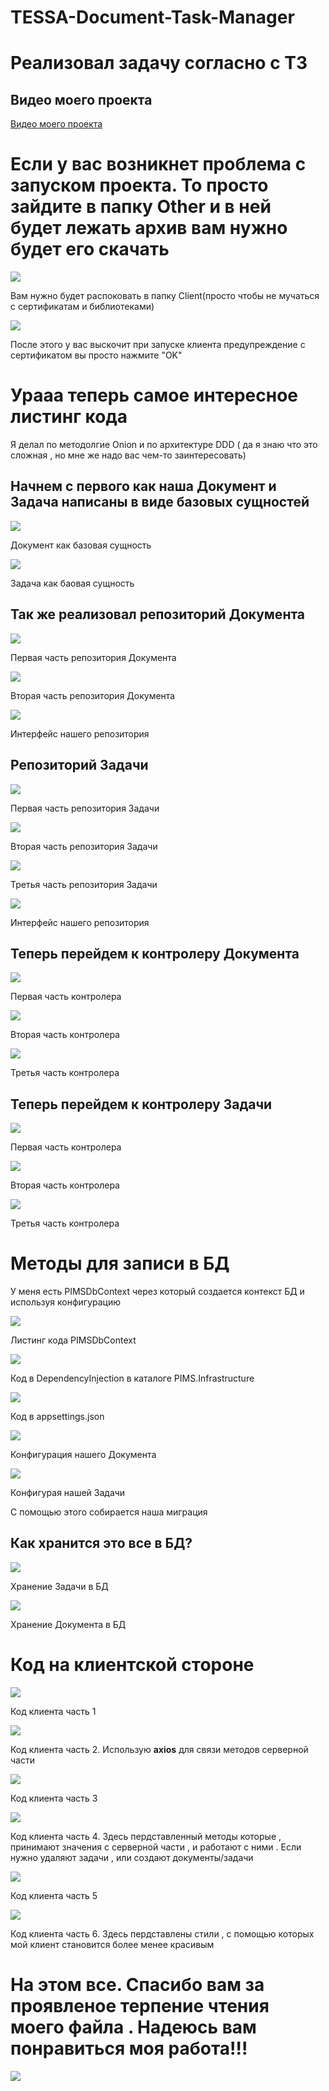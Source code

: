 # TESSA-Document-Task-Manager
<h1>Реализовал задачу согласно с ТЗ</h1>
<h2>Видео моего проекта </h2>
<a href="https://www.youtube.com/watch?v=CD5wrhP6kZo">Видео моего проекта</a>
<h1>Если у вас возникнет проблема с запуском проекта. То просто зайдите в папку Other и в ней будет лежать архив вам нужно будет его скачать </h1>
 <img src="https://github.com/SergeyBezuglov/TESSA-Document-Task-Manager/assets/143338316/bc872e54-bdfe-42ad-bb3c-b9a671d40c3d"/>
<p>Вам нужно будет распоковать в папку Client(просто чтобы не мучаться с сертификатам и библиотеками)</p>
<img src="https://github.com/SergeyBezuglov/TESSA-Document-Task-Manager/assets/143338316/80a556bb-eb48-4bc1-be19-db75fa137806"/>
<p>После этого у вас выскочит при запуске клиента предупреждение с сертификатом вы просто нажмите "OK"</p>
<h1>Урааа теперь самое интересное листинг кода</h1>
<p>Я делал по методолгие Onion и по архитектуре DDD ( да я знаю что это сложная , но мне же надо вас чем-то заинтересовать)</p>
<h2>Начнем с первого как наша Документ и Задача написаны в виде базовых сущностей  </h2>
<img src="https://github.com/SergeyBezuglov/TESSA-Document-Task-Manager/assets/143338316/5b351678-7466-455f-b48a-c7f38496f744"/>
<p>Документ как базовая сущность</p>
<img src="https://github.com/SergeyBezuglov/TESSA-Document-Task-Manager/assets/143338316/e32006bd-70d3-4ac0-8eaa-7900c3a4541e"/>
<p>Задача как баовая сущность</p>
<h2>Так же реализовал репозиторий Документа </h2>
<img src="https://github.com/SergeyBezuglov/TESSA-Document-Task-Manager/assets/143338316/3713dd00-c32d-4cbb-8e72-c63af0efb657"/>
<p>Первая часть репозитория Документа</p>
<img src="https://github.com/SergeyBezuglov/TESSA-Document-Task-Manager/assets/143338316/5e071131-fd60-4aac-b25a-e190450f7d90"/>
<p>Вторая часть репозитория Документа</p>
<img src="https://github.com/SergeyBezuglov/TESSA-Document-Task-Manager/assets/143338316/4d0139f1-f613-4a25-833c-520c0a5e2765"/>
<p>Интерфейс нашего репозитория </p>
<h2>Репозиторий Задачи</h2>
<img src="https://github.com/SergeyBezuglov/TESSA-Document-Task-Manager/assets/143338316/0552cd41-f0d3-401e-9906-5fefc6d8062b"/>
<p>Первая часть репозитория Задачи</p>
<img src="https://github.com/SergeyBezuglov/TESSA-Document-Task-Manager/assets/143338316/4c84cbf8-d5bc-47ef-81d3-ffcadde6a300"/>
<p>Вторая часть репозитория Задачи</p>
<img src="https://github.com/SergeyBezuglov/TESSA-Document-Task-Manager/assets/143338316/1bd614b2-8377-44cc-a701-dbb0d1f0bb0e"/>
<p>Третья часть репозитория Задачи</p>
<img src="https://github.com/SergeyBezuglov/TESSA-Document-Task-Manager/assets/143338316/eb0b2d59-38cf-4b91-b27f-2156ce2817b9"/>
<p>Интерфейс нашего репозитория </p>
<h2>Теперь перейдем к контролеру Документа</h2>
<img src="https://github.com/SergeyBezuglov/TESSA-Document-Task-Manager/assets/143338316/d99a58d0-cb82-456a-9e84-6be90e2f5710"/>
<p>Первая часть контролера</p>
<img src="https://github.com/SergeyBezuglov/TESSA-Document-Task-Manager/assets/143338316/4de01ee6-438e-4d0e-9945-f21e5f364599"/>
<p>Вторая часть контролера</p>
<img src="https://github.com/SergeyBezuglov/TESSA-Document-Task-Manager/assets/143338316/37d8a18a-ab82-4acf-82f7-3f91ae4d5854"/>
<p>Третья часть контролера</p>
<h2>Теперь перейдем к контролеру Задачи</h2>
<img src="https://github.com/SergeyBezuglov/TESSA-Document-Task-Manager/assets/143338316/e9499cae-a11b-4dfa-bfb0-9cf35021796c"/>
<p>Первая часть контролера</p>
<img src="https://github.com/SergeyBezuglov/TESSA-Document-Task-Manager/assets/143338316/3d0ce28f-b5dc-4d53-819f-525a7ec5a857"/>
<p>Вторая часть контролера</p>
<img src="https://github.com/SergeyBezuglov/TESSA-Document-Task-Manager/assets/143338316/c603f803-9bb2-401c-a7c8-42f544d74398"/>
<p>Третья часть контролера</p>
<h1>Методы для записи в БД</h1>
<p>У меня есть PIMSDbContext через который создается контекст БД и используя конфигурацию  </p>
<img src="https://github.com/SergeyBezuglov/TESSA-Document-Task-Manager/assets/143338316/5d33a387-f9f0-4ca6-8a6b-7be40bd88f77"/>
<p>Листинг кода PIMSDbContext </p>
<img src="https://github.com/SergeyBezuglov/TESSA-Document-Task-Manager/assets/143338316/d1aeb4a1-3e6b-431d-aa7a-eb5edf425f42"/>
<p>Код в DependencyInjection в каталоге  PIMS.Infrastructure </p>
<img src="https://github.com/SergeyBezuglov/TESSA-Document-Task-Manager/assets/143338316/9c6c93bc-2b7a-48c9-8dee-8a506fa9cb98"/>
<p>Код в  appsettings.json</p>
<img src="https://github.com/SergeyBezuglov/TESSA-Document-Task-Manager/assets/143338316/bc535b89-92a8-4873-9ae0-f3d7cbc44ade"/>
<p>Конфигурация нашего Документа</p>
<img src="https://github.com/SergeyBezuglov/TESSA-Document-Task-Manager/assets/143338316/a448f8d5-e185-4291-be64-9875bbcf6468"/>
<p>Конфигурая нашей Задачи</p>
<p>С помощью этого собирается наша миграция</p>
<h2>Как хранится это все в БД?</h2>
<img src="https://github.com/SergeyBezuglov/TESSA-Document-Task-Manager/assets/143338316/7c79f8c7-02e6-44c1-ac7f-45006d1c2c68"/>
<p>Хранение Задачи в БД</p>
<img src="https://github.com/SergeyBezuglov/TESSA-Document-Task-Manager/assets/143338316/25a98838-9374-4fce-b16b-811e3e80c512"/>
<p>Хранение Документа в БД</p>
<h1>Код на клиентской стороне </h1>
<img src="https://github.com/SergeyBezuglov/TESSA-Document-Task-Manager/assets/143338316/042c5347-e11c-4437-8d44-a71d1bd00529"/>
<p>Код клиента часть 1</p>
<img src="https://github.com/SergeyBezuglov/TESSA-Document-Task-Manager/assets/143338316/cba0ca6c-d4f9-436d-aadd-6113a1eec2eb"/>
<p>Код клиента часть 2. Использую <b>axios</b> для связи методов серверной части </p>
<img src="https://github.com/SergeyBezuglov/TESSA-Document-Task-Manager/assets/143338316/b0b0c2ca-1612-4457-9e1f-8f64b7ef5d15"/>
<p>Код клиента часть 3</p>
<img src="https://github.com/SergeyBezuglov/TESSA-Document-Task-Manager/assets/143338316/9434de29-a564-486a-a8fb-1c3c93a90a2f"/>
<p>Код клиента часть 4. Здесь пердставленный методы которые , принимают значения с серверной части , и работают с ними . Если нужно удаляют задачи , или создают документы/задачи</p>
<img src="https://github.com/SergeyBezuglov/TESSA-Document-Task-Manager/assets/143338316/098a5fc6-5c7b-49f4-a085-122244a637b0"/>
<p>Код клиента часть 5</p>
<img src="https://github.com/SergeyBezuglov/TESSA-Document-Task-Manager/assets/143338316/f29148ad-d3ef-44cb-8c98-d07f70e92146"/>
<p>Код клиента часть 6. Здесь пердставлены стили , с помощью которых мой клиент становится  более менее красивым</p>
<h1>На этом все. Спасибо вам за проявленое терпение чтения моего файла . Надеюсь вам понравиться моя работа!!! </h1>
 <img src="https://github.com/SergeyBezuglov/TESSA-Document-Task-Manager/assets/143338316/3974eab5-447e-4bb4-b37a-0d53644f22d2"/>
